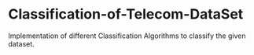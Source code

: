 # Classification-of-Telecom-DataSet
Implementation of different Classification Algorithms to classify the given dataset.
